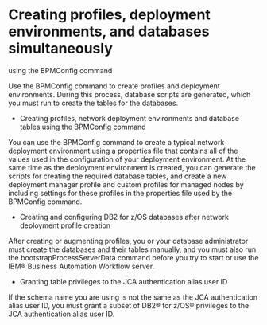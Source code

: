 # Creating profiles, deployment environments, and databases simultaneously
using the BPMConfig command

Use the BPMConfig command to create profiles and deployment
environments. During this process, database scripts are generated,
which you must run to create the tables for the databases.

- Creating profiles, network deployment environments and database tables using the BPMConfig command

You can use the BPMConfig command to create a typical network deployment environment using a properties file that contains all of the values used in the configuration of your deployment environment. At the same time as the deployment environment is created, you can generate the scripts for creating the required database tables, and create a new deployment manager profile and custom profiles for managed nodes by including settings for these profiles in the properties file used by the BPMConfig command.
- Creating and configuring DB2 for z/OS databases after network deployment profile creation

After creating or augmenting profiles, you or your database administrator must create the databases and their tables manually, and you must also run the bootstrapProcessServerData command before you try to start or use the IBM® Business Automation Workflow server.
- Granting table privileges to the JCA authentication alias user ID

If the schema name you are using is not the same as the JCA authentication alias user ID, you must grant a subset of DB2® for z/OS® privileges to the JCA authentication alias user ID.